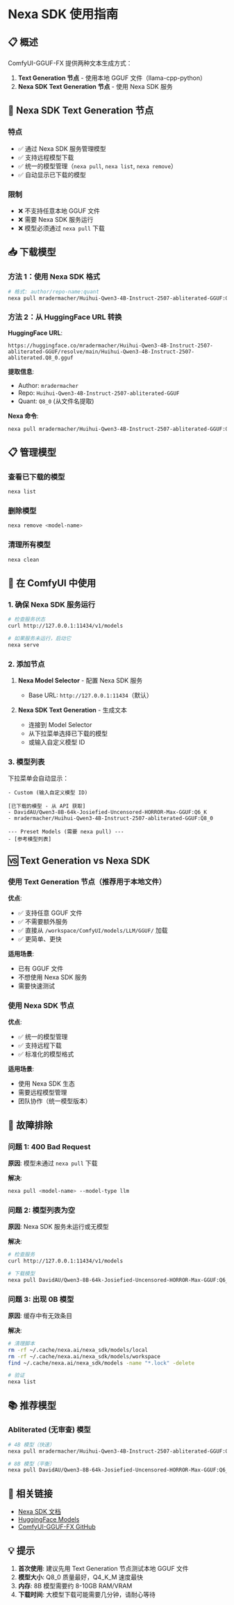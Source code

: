 # Nexa SDK 使用指南

## 📋 概述

ComfyUI-GGUF-FX 提供两种文本生成方式：

1. **Text Generation 节点** - 使用本地 GGUF 文件（llama-cpp-python）
2. **Nexa SDK Text Generation 节点** - 使用 Nexa SDK 服务

## 🔷 Nexa SDK Text Generation 节点

### 特点
- ✅ 通过 Nexa SDK 服务管理模型
- ✅ 支持远程模型下载
- ✅ 统一的模型管理（`nexa pull`, `nexa list`, `nexa remove`）
- ✅ 自动显示已下载的模型

### 限制
- ❌ 不支持任意本地 GGUF 文件
- ❌ 需要 Nexa SDK 服务运行
- ❌ 模型必须通过 `nexa pull` 下载

## 📥 下载模型

### 方法 1：使用 Nexa SDK 格式

```bash
# 格式: author/repo-name:quant
nexa pull mradermacher/Huihui-Qwen3-4B-Instruct-2507-abliterated-GGUF:Q8_0 --model-type llm
```

### 方法 2：从 HuggingFace URL 转换

**HuggingFace URL**:
```
https://huggingface.co/mradermacher/Huihui-Qwen3-4B-Instruct-2507-abliterated-GGUF/resolve/main/Huihui-Qwen3-4B-Instruct-2507-abliterated.Q8_0.gguf
```

**提取信息**:
- Author: `mradermacher`
- Repo: `Huihui-Qwen3-4B-Instruct-2507-abliterated-GGUF`
- Quant: `Q8_0` (从文件名提取)

**Nexa 命令**:
```bash
nexa pull mradermacher/Huihui-Qwen3-4B-Instruct-2507-abliterated-GGUF:Q8_0 --model-type llm
```

## 📋 管理模型

### 查看已下载的模型
```bash
nexa list
```

### 删除模型
```bash
nexa remove <model-name>
```

### 清理所有模型
```bash
nexa clean
```

## 🚀 在 ComfyUI 中使用

### 1. 确保 Nexa SDK 服务运行

```bash
# 检查服务状态
curl http://127.0.0.1:11434/v1/models

# 如果服务未运行，启动它
nexa serve
```

### 2. 添加节点

1. **Nexa Model Selector** - 配置 Nexa SDK 服务
   - Base URL: `http://127.0.0.1:11434`（默认）

2. **Nexa SDK Text Generation** - 生成文本
   - 连接到 Model Selector
   - 从下拉菜单选择已下载的模型
   - 或输入自定义模型 ID

### 3. 模型列表

下拉菜单会自动显示：
```
- Custom (输入自定义模型 ID)

[已下载的模型 - 从 API 获取]
- DavidAU/Qwen3-8B-64k-Josiefied-Uncensored-HORROR-Max-GGUF:Q6_K
- mradermacher/Huihui-Qwen3-4B-Instruct-2507-abliterated-GGUF:Q8_0

--- Preset Models (需要 nexa pull) ---
- [参考模型列表]
```

## 🆚 Text Generation vs Nexa SDK

### 使用 Text Generation 节点（推荐用于本地文件）

**优点**:
- ✅ 支持任意 GGUF 文件
- ✅ 不需要额外服务
- ✅ 直接从 `/workspace/ComfyUI/models/LLM/GGUF/` 加载
- ✅ 更简单、更快

**适用场景**:
- 已有 GGUF 文件
- 不想使用 Nexa SDK 服务
- 需要快速测试

### 使用 Nexa SDK 节点

**优点**:
- ✅ 统一的模型管理
- ✅ 支持远程下载
- ✅ 标准化的模型格式

**适用场景**:
- 使用 Nexa SDK 生态
- 需要远程模型管理
- 团队协作（统一模型版本）

## 🐛 故障排除

### 问题 1: 400 Bad Request

**原因**: 模型未通过 `nexa pull` 下载

**解决**:
```bash
nexa pull <model-name> --model-type llm
```

### 问题 2: 模型列表为空

**原因**: Nexa SDK 服务未运行或无模型

**解决**:
```bash
# 检查服务
curl http://127.0.0.1:11434/v1/models

# 下载模型
nexa pull DavidAU/Qwen3-8B-64k-Josiefied-Uncensored-HORROR-Max-GGUF:Q6_K --model-type llm
```

### 问题 3: 出现 0B 模型

**原因**: 缓存中有无效条目

**解决**:
```bash
# 清理脚本
rm -rf ~/.cache/nexa.ai/nexa_sdk/models/local
rm -rf ~/.cache/nexa.ai/nexa_sdk/models/workspace
find ~/.cache/nexa.ai/nexa_sdk/models -name "*.lock" -delete

# 验证
nexa list
```

## 📚 推荐模型

### Abliterated (无审查) 模型

```bash
# 4B 模型（快速）
nexa pull mradermacher/Huihui-Qwen3-4B-Instruct-2507-abliterated-GGUF:Q8_0 --model-type llm

# 8B 模型（平衡）
nexa pull DavidAU/Qwen3-8B-64k-Josiefied-Uncensored-HORROR-Max-GGUF:Q6_K --model-type llm
```

## 🔗 相关链接

- [Nexa SDK 文档](https://docs.nexaai.com/)
- [HuggingFace Models](https://huggingface.co/models?search=abliterated)
- [ComfyUI-GGUF-FX GitHub](https://github.com/your-repo)

## 💡 提示

1. **首次使用**: 建议先用 Text Generation 节点测试本地 GGUF 文件
2. **模型大小**: Q8_0 质量最好，Q4_K_M 速度最快
3. **内存**: 8B 模型需要约 8-10GB RAM/VRAM
4. **下载时间**: 大模型下载可能需要几分钟，请耐心等待

